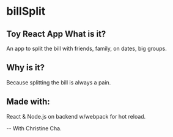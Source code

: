 # billSplit
Toy React App
What is it?
--
An app to split the bill with friends, family, on dates, big groups.

Why is it?
--
Because splitting the bill is always a pain. 

Made with:
--
React & Node.js on backend w/webpack for hot reload.

--
With Christine Cha.
